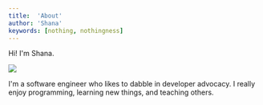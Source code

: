 ```yaml
---
title:  'About'
author: 'Shana'
keywords: [nothing, nothingness]
---
```


Hi! I'm Shana.

![](/images/headshot.jpeg)


I'm a software engineer who likes to dabble in developer advocacy. I really enjoy programming, learning new things, and teaching others.